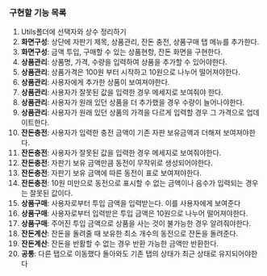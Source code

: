 ### 구현할 기능 목록

1. Utils폴더에 선택자와 상수 정리하기
2. **화면구성**: 상단에 자판기 제목, 상품관리, 잔돈 충전, 상품구매 탭 메뉴를 추가한다.
3. **화면구성**: 금액 투입, 구매할 수 있는 상품현항, 잔돈 화면을 구현한다.
4. **상품관리**: 상품명, 가격, 수량을 입력하여 상품을 추가할 수 있어야한다.
5. **상품관리**: 상품가격은 100원 부터 시작하고 10원으로 나누어 떨어져야한다.
6. **상품관리**: 사용자에게 추가한 상품이 보여져야한다.
7. **상품관리**: 사용자가 잘못된 값을 입력한 경우 메세지로 보여줘야 한다.
8. **상품관리**: 사용자가 원래 있던 상품을 더 추가했을 경우 수량이 늘어나야한다.
9. **상품관리**: 사용자가 원래 있던 상품의 가격을 다르게 입력할 경우 그 가격으로 업데이트한다.
10. **잔돈충전**: 사용자가 입력한 충전 금액이 기존 자판 보유금액과 더해져 보여져야한다.
11. **잔돈충전**: 사용자가 잘못된 값을 입력한 경우 메세지로 보여줘야한다. 
12. **잔돈충전**: 자판기 보유 금액만큼 동전이 무작위로 생성되어야한다.
13. **잔돈충전**: 자판기 보유 금액에 따른 동전이 표로 보여져야한다.
14. **잔돈충전**: 10원 미만으로 동전으로 표시할 수 없는 금액이나 음수가 입력되는 경우는 잘못된 값이다.
15. **상품구매**: 사용자로부터 투입 금액을 입력받는다. 이를 사용자에게 보여준다
16. **상품구매**: 사용자로부터 입력받은 투입 금액은 10원으로 나누어 떨어져야한다.
17. **상품구매**: 주어진 투입 금액으로 상품을 사는 것이 불가능한 경우 알려줘야한다. 
18. **잔돈계산**: 잔돈을 돌려줄 때 보유한 최소 개수의 동전으로 잔돈을 돌려준다.
19. **잔돈계산**: 잔돈을 반활할 수 없는 경우 반환 가능한 금액만 반환한다.
20. **공통**: 다른 탭으로 이동했다 돌아와도 기존 탭의 상태가 최근 상태로 유지되어야한다
